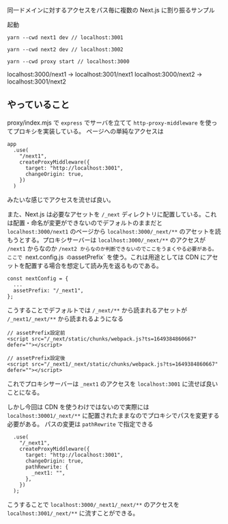 同一ドメインに対するアクセスをパス毎に複数の Next.js に割り振るサンプル

起動

```
yarn --cwd next1 dev // localhost:3001

yarn --cwd next2 dev // localhost:3002

yarn --cwd proxy start // localhost:3000
```

localhost:3000/next1 → localhost:3001/next1
localhost:3000/next2 → localhost:3001/next2

## やっていること

proxy/index.mjs で `express` でサーバを立てて `http-proxy-middleware` を使ってプロキシを実装している。
ページへの単純なアクセスは

```
app
  .use(
    "/next1",
    createProxyMiddleware({
      target: "http://localhost:3001",
      changeOrigin: true,
    })
  )
```

みたいな感じでアクセスを流せば良い。

また、Next.js は必要なアセットを `/_next` ディレクトリに配置している。これは配置・命名が変更ができないのでデフォルトのままだと `localhost:3000/next1` のページから `localhost:3000/_next/**` のアセットを読もうとする。プロキシサーバーは `localhost:3000/_next/**` のアクセスが `/next1` からなのか `/next2 からなのか判断できないのでここをうまくやる必要がある。 ここで `next.config.js` の`assetPrefix` を使う。これは用途としては CDN にアセットを配置する場合を想定して読み先を返るものである。

```
const nextConfig = {
  ...
  assetPrefix: "/_next1",
};

```

こうすることでデフォルトでは `/_next/**` から読まれるアセットが `/_next1/_next/**` から読まれるようになる

```
// assetPrefix設定前
<script src="/_next/static/chunks/webpack.js?ts=1649384860667" defer=""></script>

// assetPrefix設定後
<script src="/_next1/_next/static/chunks/webpack.js?ts=1649384860667" defer=""></script>
```

これでプロキシサーバーは `_next1` のアクセスを `localhost:3001` に流せば良いことになる。

しかし今回は CDN を使うわけではないので実際には `localhost:30001/_next/**` に配置されたままなのでプロキシでパスを変更する必要がある。
パスの変更は `pathRewrite` で指定できる

```
  .use(
    "/_next1",
    createProxyMiddleware({
      target: "http://localhost:3001",
      changeOrigin: true,
      pathRewrite: {
        _next1: "",
      },
    })
  );
```

こうすることで `localhost:3000/_next1/_next/**` のアクセスを `localhost:3001/_next/**` に流すことができる。
